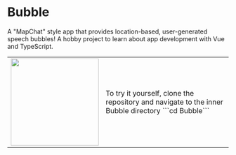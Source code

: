 # Bubble
A "MapChat" style app that provides location-based, user-generated speech bubbles! A hobby project to learn about app development with Vue and TypeScript.

<table style="border: none; text-align: left; vertical-align: top">
  <tr>
    <td>
      <img src="https://github.com/dbrun3/Bubble/assets/142943600/ec153a17-e383-4366-9c58-b75873dfb26f" width="200">    
    </td>
    <td>
      <p>
        To try it yourself, clone the repository and navigate to the inner Bubble directory ```cd Bubble```
      </p>      
    </td>
  </tr>
</table>

